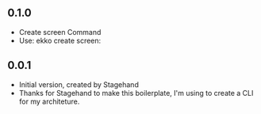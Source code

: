 ## 0.1.0

- Create screen Command
- Use: ekko create screen:<ScreeName>

## 0.0.1

- Initial version, created by Stagehand
- Thanks for Stagehand to make this boilerplate, I'm using to create a CLI for my architeture.